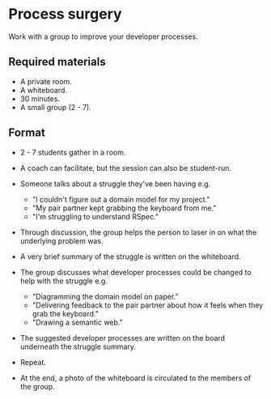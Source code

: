 # Process surgery

Work with a group to improve your developer processes.

## Required materials

* A private room.
* A whiteboard.
* 30 minutes.
* A small group (2 - 7).

## Format

* 2 - 7 students gather in a room.

* A coach can facilitate, but the session can also be student-run.

* Someone talks about a struggle they've been having e.g.
  * "I couldn't figure out a domain model for my project."
  * "My pair partner kept grabbing the keyboard from me."
  * "I'm struggling to understand RSpec."

* Through discussion, the group helps the person to laser in on what the underlying problem was.

* A very brief summary of the struggle is written on the whiteboard.

* The group discusses what developer processes could be changed to help with the struggle e.g.
  * "Diagramming the domain model on paper."
  * "Delivering feedback to the pair partner about how it feels when they grab the keyboard."
  * "Drawing a semantic web."

* The suggested developer processes are written on the board underneath the struggle summary.

* Repeat.

* At the end, a photo of the whiteboard is circulated to the members of the group.
